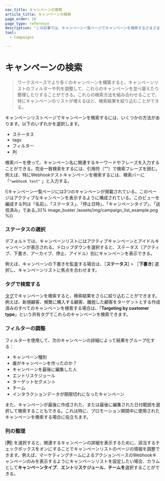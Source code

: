 ```yaml
---
nav_title: キャンペーンの検索
article_title: キャンペーンの検索
page_order: 10
page_type: reference
description: "この記事では、キャンペーン一覧ページでキャンペーンを検索するさまざまな方法について説明する。"
tool:
  - Campaigns

---
```


# キャンペーンの検索

> ワークスペースでより多くのキャンペーンを構築すると、キャンペーンリストのフィルターや列を調整して、これらのキャンペーンを並べ替えたり整理したりすることができる。これらの検索方法を組み合わせることで、特にキャンペーンのリストが増えるほど、検索結果を絞り込むことができる。

キャンペーンリストページでキャンペーンを検索するには、いくつかの方法があります。以下のいずれかを選択します。

- ステータス
- tags
- フィルター
- 列

検索バーを使って、キャンペーン名に関連するキーワードやフレーズを入力することができる。完全一致検索をするには、引用符（""）で検索フレーズを囲む。例えば、特にWebhookテストキャンペーンを検索するには、検索バーに「`"webhook test"` 」と入力する。

![キャンペーン一覧ページには3つのキャンペーンが掲載されている。このページはアクティブなキャンペーンを表示するように構成されている。このビューを編成する列は「名前」、「ステータス」、「停止日時」、「キャンペーンタイプ」、「送信済み」である。]({% image_buster /assets/img/campaign_list_example.png %})

### ステータスの選択

デフォルトでは、キャンペーンリストにはアクティブキャンペーンとアイドルキャンペーンが表示される。ドロップダウンを選択すると、ステータス（アクティブ、下書き、アーカイブ、停止、アイドル）別にキャンペーンを表示できる。

例えば、キャンペーンの下書きを監査する場合は、［**ステータス**] > ［**下書き**] 選択し、キャンペーンリストに焦点を合わせます。

### タグで検索する

[タグ]({{site.baseurl}}/user_guide/administrative/app_settings/manage_app_group/tags/)でキャンペーンを検索すると、検索結果をさらに絞り込むことができます。例えば、新規顧客、頻繁に購入する顧客、離脱した顧客をターゲットとする作成済みのすべてのキャンペーンを検索する場合は、「**Targeting by customer type**」という共有タグでこれらのキャンペーンを検索できます。

### フィルターの調整

フィルターを使用して、次のキャンペーンの詳細によって結果をグループ化する：

- キャンペーン種別 
- 誰がキャンペーンを作ったのか？
- キャンペーンを最後に編集した人
- エントリスケジュール
- ターゲットセグメント
- チーム
- インタラクションデータが期限切れになったキャンペーン

また、キャンペーンが最後に作成された、または最後に編集された日付範囲を選択して検索することもできる。これは特に、プロモーション期間中に使用されたキャンペーンを検索する場合に役立ちます。

### 列の整理

[**列**] を選択すると、関連するキャンペーンの詳細を表示するために、該当するチェックボックスをオンにすることでキャンペーンリストのページの情報を調整できます。例えば、マーケティングチームによるアクションベースのWebhookキャンペーンのみを表示するようにキャンペーンリストを設定したい場合、カラムとして**キャンペーンタイプ**、**エントリスケジュール**、**チームを**選択することができる。
